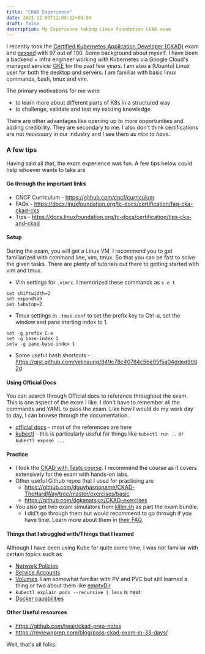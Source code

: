 ```yaml
---
title: "CKAD Experience"
date: 2021-12-01T12:08:12+08:00
draft: false
description: My Experience taking Linux Foundation CKAD exam
---
```


I recently took the [Certified Kubernetes Application Developer (CKAD)](https://www.cncf.io/certification/ckad/) exam and [passed](https://www.credly.com/badges/e3cf473d-e91a-4f8d-a732-59261dbdefe9/public_url) with 97 out of 100.
Some background about myself. I have been a backend + infra engineer working with Kubernetes via Google Cloud's managed service: [GKE](https://cloud.google.com/kubernetes-engine) for the past few years.
I am also a (Ubuntu) Linux user for both the desktop and servers. I am familiar with basic linux commands, bash, tmux and vim.

The primary motivations for me were
- to learn more about different parts of K8s in a structured way
- to challenge, validate and test my existing knowledge

There are other advantages like opening up to more opportunities and adding credibility. They are secondary to me.
I also don't think certifications are not _necessary_ in our industry and I see them as _nice to have_.

### A few tips

Having said all that, the exam experience was fun. A few tips below could help whoever wants to take are

#### Go through the important links
- CNCF Curriculum - https://github.com/cncf/curriculum
- FAQs - https://docs.linuxfoundation.org/tc-docs/certification/faq-cka-ckad-cks
- Tips - https://docs.linuxfoundation.org/tc-docs/certification/tips-cka-and-ckad

#### Setup
During the exam, you will get a Linux VM. I recommend you to get familiarized with command line, vim, tmux.
So that you can be fast to solve the given tasks. There are plenty of tutorials out there to getting started with vim and tmux.
- Vim settings for `.vimrc`. I memorized these commands as `s e t`
```
set shiftwidth=2
set expandtab
set tabstop=2
```
- Tmux settings in `.tmux.conf` to set the prefix key to Ctrl-a, set the window and pane starting index to 1.
```
set -g prefix C-a
set -g base-index 1
setw -g pane-base-index 1
```

- Some useful bash shortcuts - https://gist.github.com/yelinaung/849c78c40784c56e05f5a04dded9082d

#### Using Official Docs

You can search through Official docs to reference throughout the exam. This is one aspect of the exam I like. I don't have to remember all the commands and YAML to pass the exam. Like how I would do my work day to day, I can browse through the documentation.
- [official docs](https://kubernetes.io/docs/home/) - most of the references are here
- [kubectl](https://kubernetes.io/docs/reference/generated/kubectl/kubectl-commands) - this is particularly useful for things like `kubectl run ..` or `kubectl expose ...`

#### Practice

- I took the [CKAD with Tests course](https://www.udemy.com/course/certified-kubernetes-application-developer). I recommend the course as it covers extensively for the exam with hands-on labs.
- Other useful Github repos that I used for practicing are
    - https://github.com/dguyhasnoname/CKAD-TheHardWay/tree/master/exercises/basic
    - https://github.com/dgkanatsios/CKAD-exercises
- You also get two exam simulators from [killer.sh](https://killer.sh/) as part the exam bundle.
    - I did't go through them but would recommend to go through if you have time. Learn more about them in [their FAQ](https://killer.sh/faq).

#### Things that I struggled with/Things that I learned

Although I have been using Kube for quite some time, I was not familiar with certain topics such as
- [Network Policies](https://kubernetes.io/docs/concepts/services-networking/network-policies/)
- [Service Accounts](https://kubernetes.io/docs/tasks/configure-pod-container/configure-service-account/)
- [Volumes](https://kubernetes.io/docs/concepts/storage/volumes/). I am somewhat familiar with PV and PVC but still learned a thing or two about them like [emptyDir](https://kubernetes.io/docs/concepts/storage/volumes/#emptydir)
- `kubectl explain pods --recursive | less` is neat
- [Docker capabilities](https://dockerlabs.collabnix.com/advanced/security/capabilities/)

#### Other Useful resources

- https://github.com/twajr/ckad-prep-notes
- https://reviewnprep.com/blog/pass-ckad-exam-in-33-days/

Well, that's all folks.
